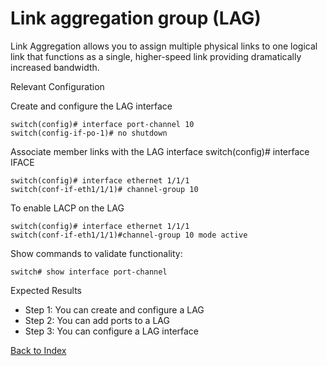 # Link aggregation group (LAG)

Link Aggregation allows you to assign multiple physical links to one logical link that functions as a single, higher-speed link providing dramatically increased bandwidth.

Relevant Configuration

Create and configure the LAG interface

```
switch(config)# interface port-channel 10
switch(config-if-po-1)# no shutdown
```

Associate member links with the LAG interface switch(config)# interface IFACE

```
switch(config)# interface ethernet 1/1/1
switch(conf-if-eth1/1/1)# channel-group 10
```

To enable LACP on the LAG

```
switch(config)# interface ethernet 1/1/1
switch(conf-if-eth1/1/1)#channel-group 10 mode active
```

Show commands to validate functionality: 

```
switch# show interface port-channel 
```

Expected Results

* Step 1: You can create and configure a LAG
* Step 2: You can add ports to a LAG
* Step 3: You can configure a LAG interface

[Back to Index](./index.md)

